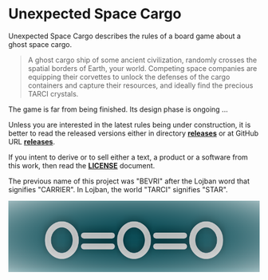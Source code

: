 # Unexpected Space Cargo
Unexpected Space Cargo describes the rules of a board game about a ghost space cargo.

> A ghost cargo ship of some ancient civilization, randomly crosses the spatial borders of Earth, your world. Competing space companies are equipping their corvettes to unlock the defenses of the cargo containers and capture their resources, and ideally find the precious TARCI crystals.

The game is far from being finished. Its design phase is ongoing ...

Unless you are interested in the latest rules being under construction, it is better to read the released versions either in directory [**releases**](./releases) or at GitHub URL [**releases**](https://github.com/LucasBorboleta/bevri/releases).

If you intent to derive or to sell either a text, a product or a software from this work, then read the [**LICENSE**](./docs/LICENSE.md) document. 

The previous name of this project was "BEVRI" after the Lojban word that signifies "CARRIER". In Lojban, the world "TARCI" signifies "STAR".

![](./pictures/Bevri-logo.png)
